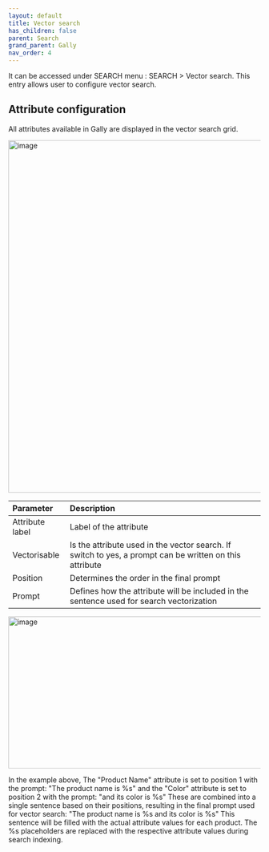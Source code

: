 ```yaml
---
layout: default
title: Vector search
has_children: false
parent: Search
grand_parent: Gally
nav_order: 4
---
```


It can be accessed under SEARCH menu : SEARCH > Vector search.
This entry allows user to configure vector search.

## Attribute configuration

All attributes available in Gally are displayed in the vector search grid.

<img width="1417" height="703" alt="image" src="https://github.com/user-attachments/assets/5b29d166-e68b-4314-b1f9-59a19365ed99" />


|Parameter   | Description|
|:-------------|:------|
|Attribute label|Label of the attribute|
|Vectorisable|Is the attribute used in the vector search. If switch to yes, a prompt can be written on this attribute|
|Position|Determines the order in the final prompt|
|Prompt|Defines how the attribute will be included in the sentence used for search vectorization|

<img width="1262" height="303" alt="image" src="https://github.com/user-attachments/assets/140acb90-efa5-4b21-91ce-9cfaa9e6dfea" />

In the example above, The "Product Name" attribute is set to position 1 with the prompt: "The product name is %s" and the "Color" attribute is set to position 2 with the prompt: "and its color is %s"
These are combined into a single sentence based on their positions, resulting in the final prompt used for vector search: "The product name is %s and its color is %s"
This sentence will be filled with the actual attribute values for each product. The %s placeholders are replaced with the respective attribute values during search indexing.
